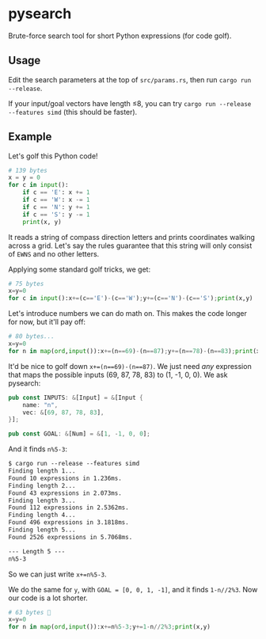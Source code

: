 # pysearch

Brute-force search tool for short Python expressions (for code golf).

## Usage

Edit the search parameters at the top of `src/params.rs`, then run `cargo run --release`.

If your input/goal vectors have length ≤8, you can try `cargo run --release --features simd` (this should be faster).

## Example

Let's golf this Python code!

```py
# 139 bytes
x = y = 0
for c in input():
    if c == 'E': x += 1
    if c == 'W': x -= 1
    if c == 'N': y += 1
    if c == 'S': y -= 1
    print(x, y)
```

It reads a string of compass direction letters and prints coordinates walking across a grid. Let's say the rules guarantee that this string will only consist of `EWNS` and no other letters.

Applying some standard golf tricks, we get:

```py
# 75 bytes
x=y=0
for c in input():x+=(c=='E')-(c=='W');y+=(c=='N')-(c=='S');print(x,y)
```

Let's introduce numbers we can do math on. This makes the code longer for now, but it'll pay off:

```py
# 80 bytes...
x=y=0
for n in map(ord,input()):x+=(n==69)-(n==87);y+=(n==78)-(n==83);print(x,y)
```

It'd be nice to golf down `x+=(n==69)-(n==87)`. We just need _any_ expression that maps the possible inputs (69, 87, 78, 83) to (1, -1, 0, 0). We ask pysearch:

```rs
pub const INPUTS: &[Input] = &[Input {
    name: "n",
    vec: &[69, 87, 78, 83],
}];

pub const GOAL: &[Num] = &[1, -1, 0, 0];
```

And it finds `n%5-3`:

```txt
$ cargo run --release --features simd
Finding length 1...
Found 10 expressions in 1.236ms.
Finding length 2...
Found 43 expressions in 2.073ms.
Finding length 3...
Found 112 expressions in 2.5362ms.
Finding length 4...
Found 496 expressions in 3.1818ms.
Finding length 5...
Found 2526 expressions in 5.7068ms.

--- Length 5 ---
n%5-3
```

So we can just write `x+=n%5-3`.

We do the same for `y`, with `GOAL = [0, 0, 1, -1]`, and it finds `1-n//2%3`. Now our code is a lot shorter.

```py
# 63 bytes 🎉
x=y=0
for n in map(ord,input()):x+=n%5-3;y+=1-n//2%3;print(x,y)
```

